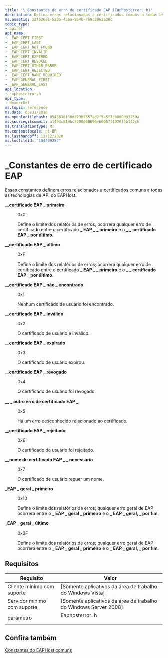 ```yaml
---
title: '\_Constantes de erro de certificado EAP (Eaphosterror. h)'
description: Defina erros relacionados a certificados comuns a todas as tecnologias de API do EAPHost.
ms.assetid: 12f626e1-520a-4aba-954b-769c3062a38c
topic_type:
- apiref
api_name:
- _EAP_CERT_FIRST
- _EAP_CERT_LAST
- _EAP_CERT_NOT_FOUND
- _EAP_CERT_INVALID
- _EAP_CERT_EXPIRED
- _EAP_CERT_REVOKED
- _EAP_CERT_OTHER_ERROR
- _EAP_CERT_REJECTED
- _EAP_CERT_NAME_REQUIRED
- _EAP_GENERAL_FIRST
- _EAP_GENERAL_LAST
api_location:
- eaphosterror.h
api_type:
- HeaderDef
ms.topic: reference
ms.date: 05/31/2018
ms.openlocfilehash: 0543636f36d823b5557ad2f5a5f7cb000d93259a
ms.sourcegitcommit: a1494c819bc5200050696e66057f1020f5b142cb
ms.translationtype: MT
ms.contentlocale: pt-BR
ms.lasthandoff: 12/12/2020
ms.locfileid: "104499287"
---
```

# <a name="eap_cert-error-constants"></a>\_Constantes de erro de certificado EAP

Essas constantes definem erros relacionados a certificados comuns a todas as tecnologias de API do EAPHost.

<dl> <dt>

<span id="_EAP_CERT_FIRST"></span><span id="_eap_cert_first"></span>**\_\_certificado EAP \_ primeiro**
</dt> <dd> <dl> <dt>

0x0
</dt> <dt>



Define o limite dos relatórios de erros; ocorrerá qualquer erro de certificado entre o certificado **\_ EAP \_ \_ primeiro** e o **\_ \_ certificado EAP \_ por último**.


</dt> </dl> </dd> <dt>

<span id="_EAP_CERT_LAST"></span><span id="_eap_cert_last"></span>**\_\_certificado EAP \_ último**
</dt> <dd> <dl> <dt>

0xF
</dt> <dt>



Define o limite dos relatórios de erros; ocorrerá qualquer erro de certificado entre o certificado **\_ EAP \_ \_ primeiro** e o **\_ \_ certificado EAP \_ por último**.


</dt> </dl> </dd> <dt>

<span id="_EAP_CERT_NOT_FOUND"></span><span id="_eap_cert_not_found"></span>**\_\_certificado EAP \_ não \_ encontrado**
</dt> <dd> <dl> <dt>

0x1
</dt> <dt>



Nenhum certificado de usuário foi encontrado.


</dt> </dl> </dd> <dt>

<span id="_EAP_CERT_INVALID"></span><span id="_eap_cert_invalid"></span>**\_\_certificado EAP \_ inválido**
</dt> <dd> <dl> <dt>

0x2
</dt> <dt>



O certificado de usuário é inválido.


</dt> </dl> </dd> <dt>

<span id="_EAP_CERT_EXPIRED"></span><span id="_eap_cert_expired"></span>**\_\_certificado EAP \_ expirado**
</dt> <dd> <dl> <dt>

0x3
</dt> <dt>



O certificado de usuário expirou.


</dt> </dl> </dd> <dt>

<span id="_EAP_CERT_REVOKED"></span><span id="_eap_cert_revoked"></span>**\_\_certificado EAP \_ revogado**
</dt> <dd> <dl> <dt>

0x4
</dt> <dt>



O certificado de usuário foi revogado.


</dt> </dl> </dd> <dt>

<span id="_EAP_CERT_OTHER_ERROR"></span><span id="_eap_cert_other_error"></span>**\_\_ \_ outro erro de certificado EAP \_**
</dt> <dd> <dl> <dt>

0x5
</dt> <dt>



Há um erro desconhecido relacionado ao certificado.


</dt> </dl> </dd> <dt>

<span id="_EAP_CERT_REJECTED"></span><span id="_eap_cert_rejected"></span>**\_\_certificado EAP \_ rejeitado**
</dt> <dd> <dl> <dt>

0x6
</dt> <dt>



O certificado de usuário foi rejeitado.


</dt> </dl> </dd> <dt>

<span id="_EAP_CERT_NAME_REQUIRED"></span><span id="_eap_cert_name_required"></span>**\_\_nome de certificado EAP \_ \_ necessário**
</dt> <dd> <dl> <dt>

0x7
</dt> <dt>



O certificado de usuário requer um nome.


</dt> </dl> </dd> <dt>

<span id="_EAP_GENERAL_FIRST"></span><span id="_eap_general_first"></span>**\_EAP \_ geral \_ primeiro**
</dt> <dd> <dl> <dt>

0x10
</dt> <dt>



Define o limite dos relatórios de erros; qualquer erro geral de EAP ocorrerá entre o **\_ EAP \_ geral \_ primeiro** e o **\_ EAP \_ geral, \_ por fim**.


</dt> </dl> </dd> <dt>

<span id="_EAP_GENERAL_LAST"></span><span id="_eap_general_last"></span>**\_EAP \_ geral \_ último**
</dt> <dd> <dl> <dt>

0x3F
</dt> <dt>



Define o limite dos relatórios de erros; qualquer erro geral de EAP ocorrerá entre o **\_ EAP \_ geral \_ primeiro** e o **\_ EAP \_ geral, \_ por fim**.


</dt> </dl> </dd> </dl>

## <a name="requirements"></a>Requisitos



| Requisito | Valor |
|-------------------------------------|-------------------------------------------------------------------------------------------|
| Cliente mínimo com suporte<br/> | \[Somente aplicativos da área de trabalho do Windows Vista\]<br/>                                            |
| Servidor mínimo com suporte<br/> | \[Somente aplicativos da área de trabalho do Windows Server 2008\]<br/>                                      |
| parâmetro<br/>                   | <dl> <dt>Eaphosterror. h</dt> </dl> |



## <a name="see-also"></a>Confira também

<dl> <dt>

[Constantes do EAPHost comuns](common-eap-host-error-constants.md)
</dt> </dl>

 

 





